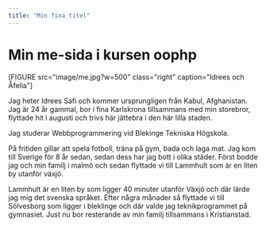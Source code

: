 ```yaml
---
title: "Min fina titel"
---
```

Min me-sida i kursen oophp
=========================

[FIGURE src="image/me.jpg?w=500" class="right" caption="Idrees och Åfelia"]

Jag heter Idrees Safi och kommer ursprungligen från Kabul, Afghanistan.
Jag är 24 år gammal, bor i fina Karlskrona tillsammans med min storebror, flyttade hit i augusti och trivs här jättebra i den här lilla staden.

Jag studerar Webbprogrammering vid Blekinge Tekniska Högskola.

På fritiden gillar att spela fotboll, träna på gym, bada och laga mat.
Jag kom till Sverige för 8 år sedan, sedan dess har jag bott i olika städer.
Först bodde jag och min familj i malmö och sedan flyttade vi till Lammhult som är en liten by
utanför växjö.

Lammhult är en liten by som ligger 40 minuter utanför Växjö och där lärde jag mig det svenska språket.
Efter några månader så flyttade vi till Sölvesborg som ligger i bleklinge och där valde jag teknikprogrammet på gymnasiet. Just nu bor resterande av min familj tillsammans i Kristianstad.
